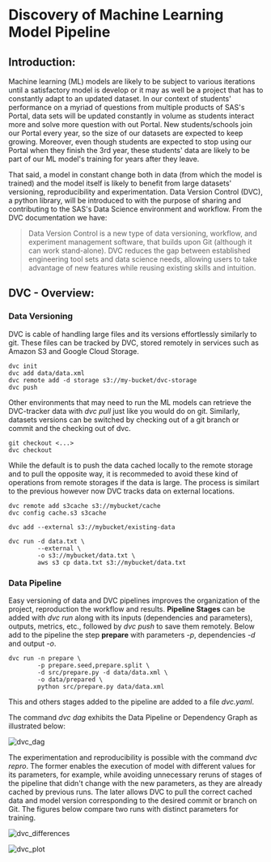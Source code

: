 # Discovery of Machine Learning Model Pipeline

## Introduction:
Machine learning (ML) models are likely to be subject to various iterations until a satisfactory model is develop or it may as well be a project 
that has to constantly adapt to an updated dataset. In our context of students' performance on a myriad of questions from multiple products 
of SAS's Portal, data sets will be updated constantly in volume as students interact more and solve more question with out Portal. New 
students/schools join our Portal every year, so the size of our datasets are expected to keep growing. Moreover, even though students are expected
to stop using our Portal when they finish the 3rd year, these students' data are likely to be part of our ML model's training for years after they
leave.

That said, a model in constant change both in data (from which the model is trained) and the model itself is likely to benefit from large datasets'
versioning, reproducibility and experimentation. Data Version Control (DVC), a python library, will be introduced to with the purpose of sharing 
and contributing to the SAS's Data Science environment and workflow. From the DVC documentation we have:

> Data Version Control is a new type of data versioning, workflow, and experiment management software, 
> that builds upon Git (although it can work stand-alone). DVC reduces the gap between established 
> engineering tool sets and data science needs, allowing users to take advantage of new features
> while reusing existing skills and intuition.

## DVC - Overview:


### Data Versioning 

DVC is cable of handling large files and its versions effortlessly similarly to git. These files can be tracked by DVC, stored remotely in services
such as Amazon S3 and Google Cloud Storage.

```
dvc init
dvc add data/data.xml
dvc remote add -d storage s3://my-bucket/dvc-storage
dvc push
```

Other environments that may need to run the ML models can retrieve the DVC-tracker data with _dvc pull_ just like you would do on git. Similarly, 
datasets versions can be switched by checking out of a git branch or commit and the checking out of dvc.

```
git checkout <...>
dvc checkout
```

While the default is to push the data cached locally to the remote storage and to pull the opposite way, it is recommeded to avoid these kind of
operations from remote storages if the data is large. The process is similart to the previous however now DVC tracks data on external locations.

```
dvc remote add s3cache s3://mybucket/cache
dvc config cache.s3 s3cache

dvc add --external s3://mybucket/existing-data

dvc run -d data.txt \
        --external \
        -o s3://mybucket/data.txt \
        aws s3 cp data.txt s3://mybucket/data.txt
```

### Data Pipeline

Easy versioning of data and DVC pipelines improves the organization of the project, reproduction the workflow and results. **Pipeline Stages** can be
added with _dvc run_ along with its inputs (dependencies and parameters), outputs, metrics, etc., followed by _dvc push_ to save them remotely. Below
add to the pipeline the step **prepare** with parameters _-p_, dependencies _-d_ and output _-o_.

```
dvc run -n prepare \
        -p prepare.seed,prepare.split \
        -d src/prepare.py -d data/data.xml \
        -o data/prepared \
        python src/prepare.py data/data.xml
```

This and others stages added to the pipeline are added to a file _dvc.yaml_.

The command _dvc dag_ exhibits the Data Pipeline or Dependency Graph as illustrated below:

![dvc_dag](https://gitlab.sasdigital.com.br/tisas/gremlins/tars/-/raw/feature/ds-problems-list/deploy/dvc_dag.png)

The experimentation and reproducibility is possible with the command _dvc repro_. The former enables the execution of model with different values for
its parameters, for example, while avoiding unnecessary reruns of stages of the pipeline that didn't change with the new parameters, as they are
already cached by previous runs. The later allows DVC to pull the correct cached data and model version corresponding to the desired commit or branch
on Git. The figures below compare two runs with distinct parameters for training.

![dvc_differences](https://gitlab.sasdigital.com.br/tisas/gremlins/tars/-/raw/feature/ds-problems-list/deploy/dvc_differences.png)

![dvc_plot](https://gitlab.sasdigital.com.br/tisas/gremlins/tars/-/raw/feature/ds-problems-list/deploy/dvc_plot.png)
